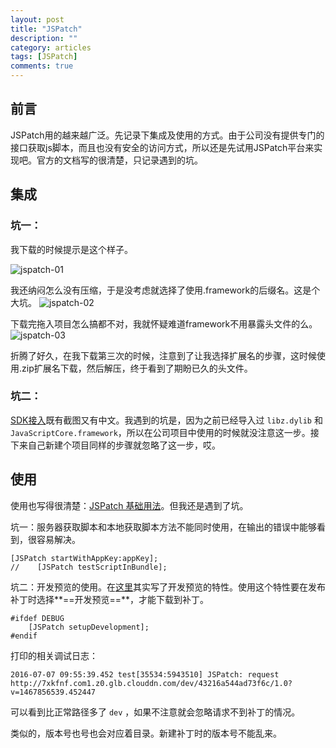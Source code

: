```yaml
---
layout: post
title: "JSPatch"
description: ""
category: articles
tags: [JSPatch]
comments: true
---
```


## 前言

JSPatch用的越来越广泛。先记录下集成及使用的方式。由于公司没有提供专门的接口获取js脚本，而且也没有安全的访问方式，所以还是先试用JSPatch平台来实现吧。官方的文档写的很清楚，只记录遇到的坑。

## 集成

### 坑一：

我下载的时候提示是这个样子。

![jspatch-01](https://tonyh2021.github.io/images/20160706-jspatch/jspatch-01.png)

我还纳闷怎么没有压缩，于是没考虑就选择了使用.framework的后缀名。这是个大坑。
![jspatch-02](https://tonyh2021.github.io/images/20160706-jspatch/jspatch-02.png)

下载完拖入项目怎么搞都不对，我就怀疑难道framework不用暴露头文件的么。
![jspatch-03](https://tonyh2021.github.io/images/20160706-jspatch/jspatch-03.png)

折腾了好久，在我下载第三次的时候，注意到了让我选择扩展名的步骤，这时候使用.zip扩展名下载，然后解压，终于看到了期盼已久的头文件。

### 坑二：

[SDK接入](http://jspatch.com/Docs/SDK)既有截图又有中文。我遇到的坑是，因为之前已经导入过 `libz.dylib` 和 `JavaScriptCore.framework`，所以在公司项目中使用的时候就没注意这一步。接下来自己新建个项目同样的步骤就忽略了这一步，哎。

## 使用

使用也写得很清楚：[JSPatch 基础用法](https://github.com/bang590/JSPatch/wiki/JSPatch-%E5%9F%BA%E7%A1%80%E7%94%A8%E6%B3%95)。但我还是遇到了坑。

坑一：服务器获取脚本和本地获取脚本方法不能同时使用，在输出的错误中能够看到，很容易解决。

```
[JSPatch startWithAppKey:appKey];
//    [JSPatch testScriptInBundle];
```

坑二：开发预览的使用。在[这里](http://jspatch.com/Docs/dev)其实写了开发预览的特性。使用这个特性要在发布补丁时选择**==开发预览==**，才能下载到补丁。

```
#ifdef DEBUG
    [JSPatch setupDevelopment];
#endif
```

打印的相关调试日志：

```
2016-07-07 09:55:39.452 test[35534:5943510] JSPatch: request http://7xkfnf.com1.z0.glb.clouddn.com/dev/43216a544ad73f6c/1.0?v=1467856539.452447
```

可以看到比正常路径多了 `dev` ，如果不注意就会忽略请求不到补丁的情况。

类似的，版本号也号也会对应着目录。新建补丁时的版本号不能乱来。


